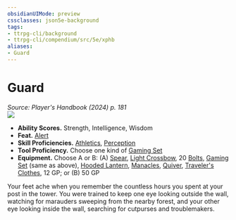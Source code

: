 ```yaml
---
obsidianUIMode: preview
cssclasses: json5e-background
tags:
- ttrpg-cli/background
- ttrpg-cli/compendium/src/5e/xphb
aliases:
- Guard
---
```

# Guard
*Source: Player's Handbook (2024) p. 181*  
![](backgrounds/XPHB/Guard.webp#right)

- **Ability Scores.** Strength, Intelligence, Wisdom  
- **Feat.** [Alert](/3-Mechanics/CLI/feats/alert-xphb.md)  
- **Skill Proficiencies.** [Athletics](/3-Mechanics/CLI/skills.md#Athletics), [Perception](/3-Mechanics/CLI/skills.md#Perception)  
- **Tool Proficiency.** Choose one kind of [Gaming Set](/3-Mechanics/CLI/items/gaming-set-xphb.md)  
- **Equipment.** Choose A or B: (A) [Spear](/3-Mechanics/CLI/items/spear-xphb.md), [Light Crossbow](/3-Mechanics/CLI/items/light-crossbow-xphb.md), 20 [Bolts](/3-Mechanics/CLI/items/bolt-xphb.md), [Gaming Set](/3-Mechanics/CLI/items/gaming-set-xphb.md) (same as above), [Hooded Lantern](/3-Mechanics/CLI/items/hooded-lantern-xphb.md), [Manacles](/3-Mechanics/CLI/items/manacles-xphb.md), [Quiver](/3-Mechanics/CLI/items/quiver-xphb.md), [Traveler's Clothes](/3-Mechanics/CLI/items/travelers-clothes-xphb.md), 12 GP; or (B) 50 GP  

Your feet ache when you remember the countless hours you spent at your post in the tower. You were trained to keep one eye looking outside the wall, watching for marauders sweeping from the nearby forest, and your other eye looking inside the wall, searching for cutpurses and troublemakers.